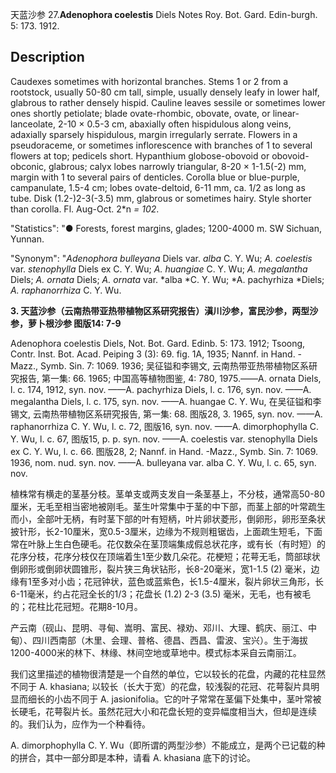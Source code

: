 天蓝沙参
27.**Adenophora coelestis** Diels Notes Roy. Bot. Gard. Edin-burgh. 5: 173. 1912.

## Description
Caudexes sometimes with horizontal branches. Stems 1 or 2 from a rootstock, usually 50-80 cm tall, simple, usually densely leafy in lower half, glabrous to rather densely hispid. Cauline leaves sessile or sometimes lower ones shortly petiolate; blade ovate-rhombic, obovate, ovate, or linear-lanceolate, 2-10 × 0.5-3 cm, abaxially often hispidulous along veins, adaxially sparsely hispidulous, margin irregularly serrate. Flowers in a pseudoraceme, or sometimes inflorescence with branches of 1 to several flowers at top; pedicels short. Hypanthium globose-obovoid or obovoid-obconic, glabrous; calyx lobes narrowly triangular, 8-20 × 1-1.5(-2) mm, margin with 1 to several pairs of denticles. Corolla blue or blue-purple, campanulate, 1.5-4 cm; lobes ovate-deltoid, 6-11 mm, ca. 1/2 as long as tube. Disk (1.2-)2-3(-3.5) mm, glabrous or sometimes hairy. Style shorter than corolla. Fl. Aug-Oct. 2*n *= 102*.

  "Statistics": "● Forests, forest margins, glades; 1200-4000 m. SW Sichuan, Yunnan.

  "Synonym": "*Adenophora bulleyana* Diels var. *alba* C. Y. Wu; *A. coelestis* var. *stenophylla* Diels ex C. Y. Wu; *A. huangiae* C. Y. Wu; *A. megalantha* Diels; *A. ornata* Diels; *A. ornata* var. *alba *C. Y. Wu; *A. pachyrhiza *Diels; *A. raphanorrhiza* C. Y. Wu.

**3. 天蓝沙参（云南热带亚热带植物区系研究报告）滇川沙参，富民沙参，两型沙参，萝卜根沙参 图版14: 7-9**

Adenophora coelestis Diels, Not. Bot. Gard. Edinb. 5: 173. 1912; Tsoong, Contr. Inst. Bot. Acad. Peiping 3 (3): 69. fig. 1A, 1935; Nannf. in Hand. -Mazz., Symb. Sin. 7: 1069. 1936; 吴征镒和李锡文, 云南热带亚热带植物区系研究报告, 第一集: 66. 1965; 中国高等植物图鉴, 4: 780, 1975.——A. ornata Diels, l. c. 174, 1912, syn. nov. ——A. pachyrhiza Diels, l. c. 176, syn. nov. ——A. megalantha Diels, l. c. 175, syn. nov. ——A. huangae C. Y. Wu, 在吴征镒和李锡文, 云南热带植物区系研究报告, 第一集: 68. 图版28, 3. 1965, syn. nov. ——A. raphanorrhiza C. Y. Wu, l. c. 72, 图版16, syn. nov. ——A. dimorphophylla C. Y. Wu, l. c. 67, 图版15, p. p. syn. nov. ——A. coelestis var. stenophylla Diels ex C. Y. Wu, l. c. 66. 图版28, 2; Nannf. in Hand. -Mazz., Symb. Sin. 7: 1069. 1936, nom. nud. syn. nov. ——A. bulleyana var. alba C. Y. Wu, l. c. 65, syn. nov.

植株常有横走的茎基分枝。茎单支或两支发自一条茎基上，不分枝，通常高50-80厘米，无毛至相当密地被刚毛。茎生叶常集中于茎的中下部，而茎上部的叶常疏生而小，全部叶无柄，有时茎下部的叶有短柄，叶片卵状菱形，倒卵形，卵形至条状披针形，长2-10厘米，宽0.5-3厘米，边缘为不规则粗锯齿，上面疏生短毛，下面常在叶脉上生白色硬毛。花仅数朵在茎顶端集成假总状花序，或有长（有时短）的花序分枝，花序分枝仅在顶端着生1至少数几朵花。花梗短；花萼无毛，筒部球状倒卵形或倒卵状圆锥形，裂片狭三角状钻形，长8-20毫米，宽1-1.5 (2) 毫米，边缘有1至多对小齿；花冠钟状，蓝色或蓝紫色，长1.5-4厘米，裂片卵状三角形，长6-11毫米，约占花冠全长的1/3；花盘长 (1.2) 2-3 (3.5) 毫米，无毛，也有被毛的；花柱比花冠短。花期8-10月。

产云南（砚山、昆明、寻甸、嵩明、富民、禄劝、邓川、大理、鹤庆、丽江、中甸）、四川西南部（木里、会理、普格、德昌、西昌、雷波、宝兴）。生于海拔1200-4000米的林下、林缘、林间空地或草地中。模式标本采自云南丽江。

我们这里描述的植物很清楚是一个自然的单位，它以较长的花盘，内藏的花柱显然不同于 A. khasiana; 以较长（长大于宽）的花盘，较浅裂的花冠、花萼裂片具明显而细长的小齿不同于 A. jasionifolia。它的叶子常常在茎偏下处集中，茎叶常被长硬毛，花萼裂片长。虽然花冠大小和花盘长短的变异幅度相当大，但却是连续的。我们认为，应作为一个种看待。

A. dimorphophylla C. Y. Wu（即所谓的两型沙参）不能成立，是两个已记载的种的拼合，其中一部分即是本种，请看 A. khasiana 底下的讨论。
